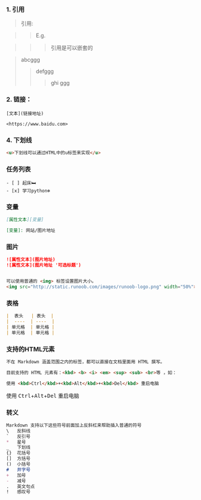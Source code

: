 ### 1. 引用
> 引用:

>> E.g.  

>>> 引用是可以嵌套的

> abcggg
>
>> defggg
>>
>>> ghi
>>> ggg


### 2. 链接：
```
[文本](链接地址)

<https://www.baidu.com>
```


### 4. 下划线
```markdown
<u>下划线可以通过HTML中的u标签来实现</u>
```


### 任务列表
```
- [ ] 起床🛏️
- [x] 学习python❄️
```


### 变量
```markdown
[属性文本][变量]

[变量]: 网站/图片地址
```

### 图片
```markdown
![属性文本](图片地址)
![属性文本](图片地址 '可选标题')


可以使用普通的 <img> 标签设置图片大小。
<img src="http://static.runoob.com/images/runoob-logo.png" width="50%">
```


### 表格
```markdown
|  表头   | 表头  |
|  ----  | ----  |
| 单元格  | 单元格 |
| 单元格  | 单元格 |
```


### 支持的HTML元素
```markdown
不在 Markdown 涵盖范围之内的标签，都可以直接在文档里面用 HTML 撰写。

目前支持的 HTML 元素有：<kbd> <b> <i> <em> <sup> <sub> <br>等 ，如：

使用 <kbd>Ctrl</kbd>+<kbd>Alt</kbd>+<kbd>Del</kbd> 重启电脑
```

使用 <kbd>Ctrl</kbd>+<kbd>Alt</kbd>+<kbd>Del</kbd> 重启电脑


### 转义
```markdown
Markdown 支持以下这些符号前面加上反斜杠来帮助插入普通的符号
\   反斜线
`   反引号
*   星号
_   下划线
{}  花括号
[]  方括号
()  小括号
#   井字号
+   加号
-   减号
.   英文句点
!   感叹号
```

